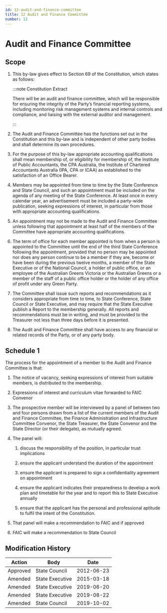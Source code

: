```yaml
---
id: 12-audit-and-finance-committee
title: 12 Audit and Finance Committee
number: 12
---
```

# Audit and Finance Committee

## Scope

1. This by-law gives effect to Section 69 of the Constitution, which
    states as follows:

    :::note Constitution Extract

    There will be an audit and finance committee, which will be
    responsible for ensuring the integrity of the Party’s financial
    reporting systems, including monitoring risk management systems and
    internal controls and compliance, and liaising with the external
    auditor and management.

    :::
    

2. The Audit and Finance Committee has the functions set out in the
    Constitution and this by-law and is independent of other party
    bodies and shall determine its own procedures.

3.  For the purpose of this by-law appropriate accounting qualifications
    shall mean membership of, or eligibility for membership of, the
    Institute of Public Accountants, the CPA Australia, the Institute of
    Chartered Accountants Australia (IPA, CPA or ICAA) as established to
    the satisfaction of an Office Bearer.

4.  Members may be appointed from time to time by the State Conference
    and State Council, and such an appointment must be included on the
    agenda of any meeting of the State Conference. At least once in
    every calendar year, an advertisement must be included a party-wide
    publication, seeking expressions of interest, in particular from
    those with appropriate accounting qualifications.

5.  An appointment may not be made to the Audit and Finance Committee
    unless following that appointment at least half of the members of
    the Committee have appropriate accounting qualifications.

6.  The term of office for each member appointed is from when a person
    is appointed to the Committee until the end of the third State
    Conference following the appointment, provided that no person may be
    appointed nor does any person continue to be a member if they are,
    become or have been during the previous twelve months, a member of
    the State Executive or of the National Council, a holder of public
    office, or an employee of the Australian Greens Victoria or the
    Australian Greens or a member of the staff of a public office holder
    or the holder of any office of profit under any Green Party.

7.  The Committee shall issue such reports and recommendations as it
    considers appropriate from time to time, to State Conference, State
    Council or State Executive, and may require that the State Executive
    publish a Report to the membership generally. All reports and
    recommendations must be in writing, and must be provided to the
    Treasurer not less than three days before it is presented.

8.  The Audit and Finance Committee shall have access to any financial
    or related records of the Party, or of any party body.

## Schedule 1

The process for the appointment of a member to the Audit and Finance
Committee is that:

1. The notice of vacancy, seeking expressions of interest from
suitable members, is distributed to the membership.

2. Expressions of interest and curriculum vitae forwarded to FAIC
Convenor

3. The prospective member will be interviewed by a panel of between
two and four persons drawn from a list of the current members of the
Audit and Finance Committee, the Finance Administration and
Infrastructure Committee Convenor, the State Treasurer, the State
Convenor and the State Director (or their delegate), as mutually
agreed.

4. The panel will:

    <subclause-letters>

    1.  discuss the responsibility of the position, in particular trust
        implications

    2.  ensure the applicant understand the duration of the appointment

    3.  ensure the applicant is prepared to sign a confidentiality agreement
        on appointment

    4.  ensure the applicant indicates their preparedness to develop a work
        plan and timetable for the year and to report this to State
        Executive annually

    5.  ensure that the applicant has the personal and professional aptitude
        to fulfil the intent of the Constitution.

    </subclause-letters>

5. That panel will make a recommendation to FAIC and if approved

6. FAIC will make a recommendation to State Council


## Modification History

<table>
<colgroup>
<col style={{width: "27%"}} />
<col style={{width: "34%"}} />
<col style={{width: "37%"}} />
</colgroup>
<thead>
<tr className="header">
<th><strong>Action</strong></th>
<th><strong>Body</strong></th>
<th><strong>Date</strong></th>
</tr>
</thead>
<tbody>
<tr className="odd">
<td>Approved</td>
<td>State Council</td>
<td>2012-06-23</td>
</tr>
<tr className="even">
<td>Amended</td>
<td>State Executive</td>
<td>2015-03-18</td>
</tr>
<tr className="odd">
<td>Amended</td>
<td>State Executive</td>
<td>2019-06-20</td>
</tr>
<tr className="even">
<td>Amended</td>
<td>State Executive</td>
<td>2019-08-22</td>
</tr>
<tr className="odd">
<td>Amended</td>
<td>State Council</td>
<td>2019-10-02</td>
</tr>
</tbody>
</table>